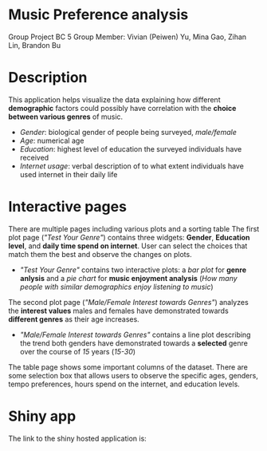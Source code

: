 # Music Preference analysis

Group Project BC 5
Group Member: Vivian (Peiwen) Yu, Mina Gao, Zihan Lin, Brandon Bu

# Description
This application helps visualize the data explaining how different **demographic** factors could possibly have correlation with the **choice between various genres** of music.

* _Gender_: biological gender of people being surveyed, _male/female_
* _Age_: numerical age
* _Education_: highest level of education the surveyed individuals have received
* _Internet usage_: verbal description of to what extent individuals have used internet in their daily life

# Interactive pages
There are multiple pages including various plots and a sorting table
The first plot page (_"Test Your Genre"_) contains three widgets: **Gender**, **Education level**, and **daily time spend on internet**.
User can select the choices that match them the best and observe the changes on plots.
* _"Test Your Genre"_ contains two interactive plots: a _bar plot_ for **genre anlysis** and a _pie chart_ for **music enjoyment analysis** (_How many people with similar demographics enjoy listening to music_)

The second plot page (_"Male/Female Interest towards Genres"_) analyzes the **interest values** males and females have demonstrated towards **different genres** as their age increases. 
* _"Male/Female Interest towards Genres"_ contains a line plot describing the trend both genders have demonstrated towards a **selected** genre over the course of _15_ years (_15-30_)

The table page shows some important columns of the dataset. There are some selection box that allows users to observe the specific ages, genders, tempo preferences, hours spend on the internet, and education levels.

# Shiny app
The link to the shiny hosted application is: 
